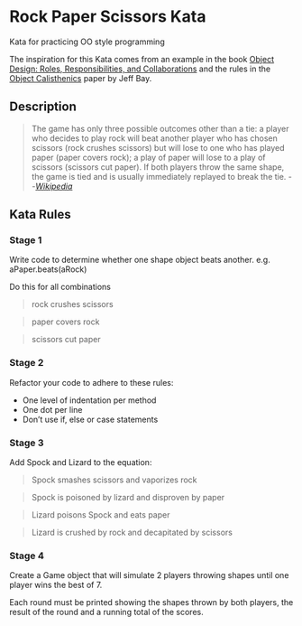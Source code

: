 # Rock Paper Scissors Kata
Kata for practicing OO style programming

The inspiration for this Kata comes from an example in the book
 [Object Design: Roles, Responsibilities, and Collaborations](https://www.amazon.co.uk/Object-Design-Responsibilities-Collaborations-Addison-Wesley/dp/0201379430) and the
  rules in the [Object Calisthenics](https://www.cs.helsinki.fi/u/luontola/tdd-2009/ext/ObjectCalisthenics.pdf) paper by Jeff Bay.
## Description


>The game has only three possible outcomes other than a tie: a player who decides to play rock will beat another player who has chosen scissors (rock crushes scissors) but will lose to one who has played paper (paper covers rock); a play of paper will lose to a play of scissors (scissors cut paper). If both players throw the same shape, the game is tied and is usually immediately replayed to break the tie.
> --<cite>[Wikipedia](https://en.wikipedia.org/wiki/Rock-paper-scissors)</cite>

## Kata Rules

### Stage 1
Write code to determine whether one shape object beats another.
e.g. aPaper.beats(aRock)

Do this for all combinations

> rock crushes scissors

> paper covers rock

> scissors cut paper

### Stage 2
Refactor your code to adhere to these rules:
* One level of indentation per method
* One dot per line
* Don’t use if, else or case statements

### Stage 3
Add Spock and Lizard to the equation:

> Spock smashes scissors and vaporizes rock

> Spock is poisoned by lizard and disproven by paper

> Lizard poisons Spock and eats paper

> Lizard is crushed by rock and decapitated by scissors

### Stage 4
Create a Game object that will simulate 2 players throwing shapes until
one player wins the best of 7.

Each round must be printed showing the shapes thrown by both players, the
result of the round and a running total of the scores.
